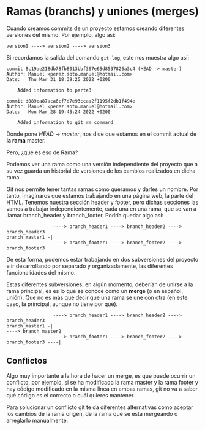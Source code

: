 # Ramas (branchs) y uniones (merges)
Cuando creamos commits de un proyecto estamos creando diferentes versiones del mismo. Por ejemplo, algo así:

```
version1 ----> version2 ----> version3
```
Si recordamos la salida del comando `git log`, este nos muestra algo así:
```
commit 8c19ae218db78fb8013bbf367e65d8537826a3c4 (HEAD -> master)
Author: Manuel <perez.soto.manuel@hotmail.com>
Date:   Thu Mar 31 18:39:25 2022 +0200

    Added information to parte3

commit d089ea87aca6cf7d7e93ccaa2f1195f2db1f494e
Author: Manuel <perez.soto.manuel@hotmail.com>
Date:   Mon Mar 28 19:43:24 2022 +0200

    Added information to git rm command
```
Donde pone *HEAD -> master*, nos dice que estamos en el commit actual de **la rama** master.

Pero, ¿qué es eso de Rama?

Podemos ver una rama como una versión independiente del proyecto que a su vez guarda un historial de versiones de los cambios realizados en dicha rama.

Git nos permite tener tantas ramas como queramos y darles un nombre. Por tanto, imaginaros que estamos trabajando en una página web, la parte del HTML. Tenemos nuestra sección header y footer, pero dichas secciones las vamos a trabajar independientemente, cada una en una rama, que se van a llamar branch_header y branch_footer. Podría quedar algo así:

```
                 ----> branch_header1 ----> branch_header2 ----> branch_header3
branch_master1 -|
                 ----> branch_footer1 ----> branch_footer2 ----> branch_footer3
```
De esta forma, podemos estar trabajando en dos subversiones del proyecto e ir desarrollando por separado y organizadamente, las diferentes funcionalidades del mismo.

Estas diferentes subversiones, en algún momento, deberían de unirse a la rama principal, es es lo que se conoce como un **merge** (o en español, unión). Que no es más que decir que una rama se une con otra (en este caso, la principal, aunque no tiene por qué).
```
                 ----> branch_header1 ----> branch_header2 ----> branch_header3
branch_master1 -|                                                                    ----> branch_master2
                 ----> branch_footer1 ----> branch_footer2 ----> branch_footer3 ----|
```
## Conflictos
Algo muy importante a la hora de hacer un merge, es que puede ocurrir un conflicto, por ejemplo, si se ha modificado la rama master y la rama footer y hay código modificado en la misma línea en ambas ramas, git no va a saber qué código es el correcto o cuál quieres mantener.

Para solucionar un conflicto git te da diferentes alternativas como aceptar los cambios de la rama origen, de la rama que se está mergeando o arreglarlo manualmente.
